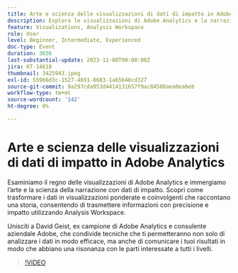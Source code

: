 ```yaml
---
title: Arte e scienza delle visualizzazioni di dati di impatto in Adobe Analytics
description: Esplora le visualizzazioni di Adobe Analytics e la narrazione efficace dei dati. Scopri come trasformare i dati in visualizzazioni ponderate e coinvolgenti che raccontano una storia, consentendo di trasmettere informazioni con precisione e impatto utilizzando Analysis Workspace.
feature: Visualizations, Analysis Workspace
role: User
level: Beginner, Intermediate, Experienced
doc-type: Event
duration: 3656
last-substantial-update: 2023-12-08T00:00:00Z
jira: KT-14618
thumbnail: 3425943.jpeg
exl-id: 55966d3c-1527-4691-8683-1a65b40cd327
source-git-commit: 9a297cda953d4414131657f9ac84580aea0eabeb
workflow-type: tm+mt
source-wordcount: '142'
ht-degree: 0%

---
```


# Arte e scienza delle visualizzazioni di dati di impatto in Adobe Analytics

Esaminiamo il regno delle visualizzazioni di Adobe Analytics e immergiamo l’arte e la scienza della narrazione con dati di impatto. Scopri come trasformare i dati in visualizzazioni ponderate e coinvolgenti che raccontano una storia, consentendo di trasmettere informazioni con precisione e impatto utilizzando Analysis Workspace.

Unisciti a David Geist, ex campione di Adobe Analytics e consulente aziendale Adobe, che condivide tecniche che ti permetteranno non solo di analizzare i dati in modo efficace, ma anche di comunicare i tuoi risultati in modo che abbiano una risonanza con le parti interessate a tutti i livelli.

>[!VIDEO](https://video.tv.adobe.com/v/3425943/?learn=on)
